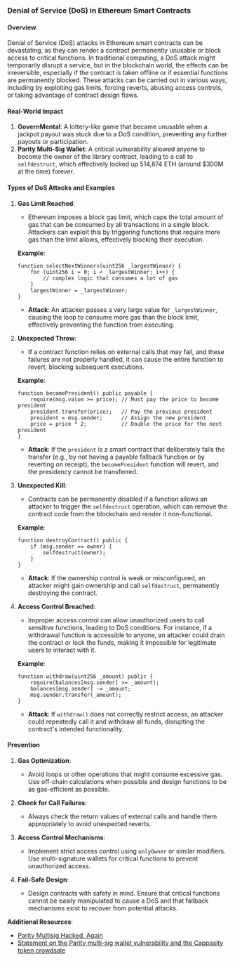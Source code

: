 ### Denial of Service (DoS) in Ethereum Smart Contracts

#### Overview

Denial of Service (DoS) attacks in Ethereum smart contracts can be devastating, as they can render a contract permanently unusable or block access to critical functions. In traditional computing, a DoS attack might temporarily disrupt a service, but in the blockchain world, the effects can be irreversible, especially if the contract is taken offline or if essential functions are permanently blocked. These attacks can be carried out in various ways, including by exploiting gas limits, forcing reverts, abusing access controls, or taking advantage of contract design flaws.

#### Real-World Impact

1. **GovernMental**: A lottery-like game that became unusable when a jackpot payout was stuck due to a DoS condition, preventing any further payouts or participation.
2. **Parity Multi-Sig Wallet**: A critical vulnerability allowed anyone to become the owner of the library contract, leading to a call to `selfdestruct`, which effectively locked up 514,874 ETH (around $300M at the time) forever.

#### Types of DoS Attacks and Examples

1. **Gas Limit Reached**: 
   - Ethereum imposes a block gas limit, which caps the total amount of gas that can be consumed by all transactions in a single block. Attackers can exploit this by triggering functions that require more gas than the limit allows, effectively blocking their execution.

   **Example**:
   ```solidity
   function selectNextWinners(uint256 _largestWinner) {
       for (uint256 i = 0; i < _largestWinner; i++) {
           // complex logic that consumes a lot of gas
       }
       largestWinner = _largestWinner;
   }
   ```
   - **Attack**: An attacker passes a very large value for `_largestWinner`, causing the loop to consume more gas than the block limit, effectively preventing the function from executing.

2. **Unexpected Throw**:
   - If a contract function relies on external calls that may fail, and these failures are not properly handled, it can cause the entire function to revert, blocking subsequent executions.

   **Example**:
   ```solidity
   function becomePresident() public payable {
       require(msg.value >= price); // Must pay the price to become president
       president.transfer(price);   // Pay the previous president
       president = msg.sender;      // Assign the new president
       price = price * 2;           // Double the price for the next president
   }
   ```
   - **Attack**: If the `president` is a smart contract that deliberately fails the transfer (e.g., by not having a payable fallback function or by reverting on receipt), the `becomePresident` function will revert, and the presidency cannot be transferred.

3. **Unexpected Kill**:
   - Contracts can be permanently disabled if a function allows an attacker to trigger the `selfdestruct` operation, which can remove the contract code from the blockchain and render it non-functional.

   **Example**:
   ```solidity
   function destroyContract() public {
       if (msg.sender == owner) {
           selfdestruct(owner);
       }
   }
   ```
   - **Attack**: If the ownership control is weak or misconfigured, an attacker might gain ownership and call `selfdestruct`, permanently destroying the contract.

4. **Access Control Breached**:
   - Improper access control can allow unauthorized users to call sensitive functions, leading to DoS conditions. For instance, if a withdrawal function is accessible to anyone, an attacker could drain the contract or lock the funds, making it impossible for legitimate users to interact with it.

   **Example**:
   ```solidity
   function withdraw(uint256 _amount) public {
       require(balances[msg.sender] >= _amount);
       balances[msg.sender] -= _amount;
       msg.sender.transfer(_amount);
   }
   ```
   - **Attack**: If `withdraw()` does not correctly restrict access, an attacker could repeatedly call it and withdraw all funds, disrupting the contract's intended functionality.

#### Prevention

1. **Gas Optimization**:
   - Avoid loops or other operations that might consume excessive gas. Use off-chain calculations when possible and design functions to be as gas-efficient as possible.

2. **Check for Call Failures**:
   - Always check the return values of external calls and handle them appropriately to avoid unexpected reverts.

3. **Access Control Mechanisms**:
   - Implement strict access control using `onlyOwner` or similar modifiers. Use multi-signature wallets for critical functions to prevent unauthorized access.

4. **Fail-Safe Design**:
   - Design contracts with safety in mind. Ensure that critical functions cannot be easily manipulated to cause a DoS and that fallback mechanisms exist to recover from potential attacks.





**Additional Resources**:

*   [Parity Multisig Hacked. Again](https://medium.com/chain-cloud-company-blog/parity-multisig-hack-again-b46771eaa838)
*   [Statement on the Parity multi-sig wallet vulnerability and the Cappasity token crowdsale](https://blog.artoken.io/statement-on-the-parity-multi-sig-wallet-vulnerability-and-the-cappasity-artoken-crowdsale-b3a3fed2d567)
